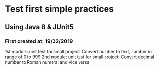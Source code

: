 # Test first simple practices

## Using Java 8 & JUnit5

### First created at: 19/02/2019

 1st module: unit test for small project: Convert number to text, number in range of 0 to 999
 2nd module: unit test for small project: Convert decimal number to Roman numeral and vice versa
 
